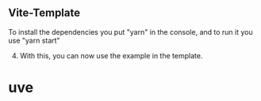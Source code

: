 ## Vite-Template

To install the dependencies you put "yarn" in the console, and to run it you use "yarn start"

4. With this, you can now use the example in the template.
# uve

